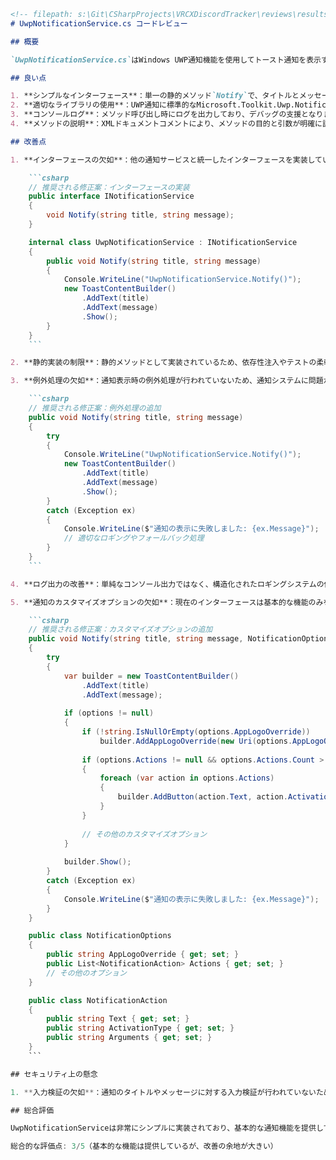 ```markdown
<!-- filepath: s:\Git\CSharpProjects\VRCXDiscordTracker\reviews\results\program\UwpNotificationService.md -->
# UwpNotificationService.cs コードレビュー

## 概要

`UwpNotificationService.cs`はWindows UWP通知機能を使用してトースト通知を表示するためのサービスクラスを実装しています。Microsoft.Toolkit.Uwp.Notificationsライブラリを利用して、アプリケーションイベントをWindowsのネイティブ通知として表示するシンプルなインターフェースを提供しています。

## 良い点

1. **シンプルなインターフェース**：単一の静的メソッド`Notify`で、タイトルとメッセージのみを引数とする明快なAPIを提供しています。
2. **適切なライブラリの使用**：UWP通知に標準的なMicrosoft.Toolkit.Uwp.Notificationsライブラリを使用しています。
3. **コンソールログ**：メソッド呼び出し時にログを出力しており、デバッグの支援となります。
4. **メソッドの説明**：XMLドキュメントコメントにより、メソッドの目的と引数が明確に説明されています。

## 改善点

1. **インターフェースの欠如**：他の通知サービスと統一したインターフェースを実装していないため、依存性注入などによるモックテストが難しくなっています。

    ```csharp
    // 推奨される修正案：インターフェースの実装
    public interface INotificationService
    {
        void Notify(string title, string message);
    }

    internal class UwpNotificationService : INotificationService
    {
        public void Notify(string title, string message)
        {
            Console.WriteLine("UwpNotificationService.Notify()");
            new ToastContentBuilder()
                .AddText(title)
                .AddText(message)
                .Show();
        }
    }
    ```

2. **静的実装の制限**：静的メソッドとして実装されているため、依存性注入やテストの柔軟性が制限されています。インスタンスメソッドとして実装することで改善できます。

3. **例外処理の欠如**：通知表示時の例外処理が行われていないため、通知システムに問題があった場合にアプリケーション全体がクラッシュする可能性があります。

    ```csharp
    // 推奨される修正案：例外処理の追加
    public void Notify(string title, string message)
    {
        try
        {
            Console.WriteLine("UwpNotificationService.Notify()");
            new ToastContentBuilder()
                .AddText(title)
                .AddText(message)
                .Show();
        }
        catch (Exception ex)
        {
            Console.WriteLine($"通知の表示に失敗しました: {ex.Message}");
            // 適切なロギングやフォールバック処理
        }
    }
    ```

4. **ログ出力の改善**：単純なコンソール出力ではなく、構造化されたロギングシステムの使用を検討すべきです。

5. **通知のカスタマイズオプションの欠如**：現在のインターフェースは基本的な機能のみを提供しており、アイコン、優先度、アクション、サウンドなどのカスタマイズオプションが含まれていません。

    ```csharp
    // 推奨される修正案：カスタマイズオプションの追加
    public void Notify(string title, string message, NotificationOptions options = null)
    {
        try
        {
            var builder = new ToastContentBuilder()
                .AddText(title)
                .AddText(message);
                
            if (options != null)
            {
                if (!string.IsNullOrEmpty(options.AppLogoOverride))
                    builder.AddAppLogoOverride(new Uri(options.AppLogoOverride));
                
                if (options.Actions != null && options.Actions.Count > 0)
                {
                    foreach (var action in options.Actions)
                    {
                        builder.AddButton(action.Text, action.ActivationType, action.Arguments);
                    }
                }
                
                // その他のカスタマイズオプション
            }
            
            builder.Show();
        }
        catch (Exception ex)
        {
            Console.WriteLine($"通知の表示に失敗しました: {ex.Message}");
        }
    }

    public class NotificationOptions
    {
        public string AppLogoOverride { get; set; }
        public List<NotificationAction> Actions { get; set; }
        // その他のオプション
    }

    public class NotificationAction
    {
        public string Text { get; set; }
        public string ActivationType { get; set; }
        public string Arguments { get; set; }
    }
    ```

## セキュリティ上の懸念

1. **入力検証の欠如**：通知のタイトルやメッセージに対する入力検証が行われていないため、長すぎるテキストや特殊文字が問題を引き起こす可能性があります。

## 総合評価

UwpNotificationServiceは非常にシンプルに実装されており、基本的な通知機能を提供していますが、エラー処理、テスト容易性、拡張性の面で改善の余地があります。インターフェースの導入や例外処理の追加、オプション設定のサポートにより、より堅牢で柔軟なサービスになるでしょう。特に他のサービスとの一貫性のあるインターフェース設計が優先的に対応すべき点です。

総合的な評価点: 3/5（基本的な機能は提供しているが、改善の余地が大きい）
```
